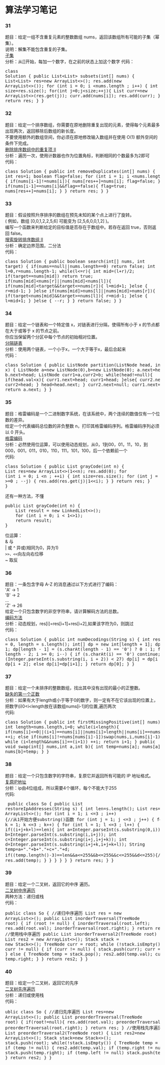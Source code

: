 # 算法学习笔记 
### 31
题目：给定一组不含重复元素的整数数组 nums，返回该数组所有可能的子集（幂集）。  
说明：解集不能包含重复的子集。   
[子集](https://leetcode-cn.com/problems/subsets/description/)  
分析：从[]开始，每加一个数字，在之前的状态上加这个数字 
代码：<pre>class Solution {
    public List<List<Integer>> subsets(int[] nums) {
        List<List<Integer>> res=new ArrayList<>();
        res.add(new ArrayList<>());
        for (int i = 0; i <nums.length ; i++) {
            int size=res.size();
            for(int j=0;j<size;++j){
                List<Integer> curr=new ArrayList<>(res.get(j));
                curr.add(nums[i]);
                res.add(curr);
            }
        }
        return res;
    }
}</pre>

### 32
题目：给定一个排序数组，你需要在原地删除重复出现的元素，使得每个元素最多出现两次，返回移除后数组的新长度。  
不要使用额外的数组空间，你必须在原地修改输入数组并在使用 O(1) 额外空间的条件下完成。  
[ 删除排序数组中的重复项 II](https://leetcode-cn.com/problems/remove-duplicates-from-sorted-array-ii/description/)  
分析：遍历一次，使用计数器也作为位置角标，判断相同的个数最多为2即可  
代码：<pre>class Solution {
    public int removeDuplicates(int[] nums) {
        int res=1;
        boolean flag=false;
        for (int i = 1; i <nums.length ; i++) {
            if(nums[i-1]!=nums[i]){
                nums[res++]=nums[i];
                flag=false;
            } else if(nums[i-1]==nums[i]&&flag==false){
                flag=true;
                nums[res++]=nums[i];
            }
        }
        return res;
    }
}</pre>  

### 33
题目：假设按照升序排序的数组在预先未知的某个点上进行了旋转。  
( 例如，数组 [0,0,1,2,2,5,6] 可能变为 [2,5,6,0,0,1,2] )。  
编写一个函数来判断给定的目标值是否存在于数组中。若存在返回 true，否则返回 false。  
 [搜索旋转排序数组 II](https://leetcode-cn.com/problems/search-in-rotated-sorted-array-ii/description/)  
分析：确定边界范围，二分法  
代码：<pre>class Solution {
    public boolean search(int[] nums, int target) {
        if(nums==null||nums.length==0)
            return false;
        int l=0,r=nums.length-1;
        while(l<=r){
            int mid=(l+r)/2;
            if(target==nums[mid])
                return true;
            if(nums[mid]<nums[r]||nums[mid]<nums[l]){
                if(nums[mid]<target&&target<=nums[r]){
                    l=mid+1;
                }else {
                    r=mid-1;
                }
            }else if(nums[mid]>nums[l]||nums[mid]>nums[r]){
                if(target<nums[mid]&&target>=nums[l]){
                    r=mid-1;
                }else {
                    l=mid+1;
                }
            }else {
                --r;
            }
        }
        return false;
    }
}</pre>
### 34
题目：给定一个链表和一个特定值 x，对链表进行分隔，使得所有小于 x 的节点都在大于或等于 x 的节点之前。  
你应当保留两个分区中每个节点的初始相对位置。  
[分隔链表](https://leetcode-cn.com/problems/partition-list/description/)    
分析：使用两个链表，一个小于x，一个大于等于x，最后合起来  
代码：<pre>class Solution {
    public ListNode partition(ListNode head, int x) {
        ListNode a=new ListNode(0),b=new ListNode(0);
        a.next=head;
        b.next=head;
        ListNode curr1=a,curr2=b;
        while(head!=null){
            if(head.val<x){
                curr1.next=head;
                curr1=head;
            }else{
                curr2.next=head;
                curr2=head;
            }
            head=head.next;
        }
        curr2.next=null;
        curr1.next=b.next;
        return a.next;
    }
}</pre>
### 35
题目：格雷编码是一个二进制数字系统，在该系统中，两个连续的数值仅有一个位数的差异。  
给定一个代表编码总位数的非负整数 n，打印其格雷编码序列。格雷编码序列必须以 0 开头。   
[格雷编码](https://leetcode-cn.com/problems/gray-code/description/)  
分析：必然使用位运算，可以使用动态规划，从0，1到00，01，11，10，到000，001，011，010，110，111，101，100，后一个依赖前一个    
代码:<pre>class Solution {
    public List<Integer> grayCode(int n) {
        List<Integer> res=new ArrayList<>(1<<n);
        res.add(0);
        for (int i = 0; i <n ; ++i) {
            int size=res.size();
            for (int j = size-1; j >=0 ; --j) {
                res.add(res.get(j)|1<<i);
            }
        }
        return res;
    }
}</pre>
还有一种方法，不懂  
<pre>public List<Integer> grayCode(int n) {
    List<Integer> result = new LinkedList<>();
    for (int i = 0; i < 1<<n; i++) result.add(i ^ i>>1);
    return result;
}</pre>
位运算：  
& 与  
| 或
^ 异或(相同为0，异为1)  
`>>，<<`向左向右位移  
~ 取反

### 36
题目：一条包含字母 A-Z 的消息通过以下方式进行了编码：  
'A' -> 1  
'B' -> 2  
...  
'Z' -> 26  
给定一个只包含数字的非空字符串，请计算解码方法的总数。    
[编码方法](https://leetcode-cn.com/problems/decode-ways/description/)     
分析：动态规划，res[i]=res[i+1]+res[i+2],如果该字符为0，则跳过  
代码：<pre>class Solution {
    public int numDecodings(String s) {
        int res = 0, length = s.length();
        int[] dp = new int[length + 1];
        dp[length] = 1;
        dp[length - 1] = (s.charAt(length - 1) == '0') ? 0 : 1;
        for (int i = length - 2; i >= 0; i--) {
            if (s.charAt(i) == '0') continue;
            if (Integer.parseInt(s.substring(i, i + 2)) < 27) dp[i] = dp[i + 1] + dp[i + 2];
            else dp[i]=dp[i+1];
        }
        return dp[0];
    }
}</pre>

### 37 
题目：给定一个未排序的整数数组，找出其中没有出现的最小的正整数。  
[ 缺失的第一个正数](https://leetcode-cn.com/problems/first-missing-positive/description/)  
分析：如果有大于length或小于等于0的数字，则一定有不在它该出现的位置上，把数字(i)0<i<length放在该数组nums[i-1]的位置,遍历两次  
代码:<pre>class Solution {
    public int firstMissingPositive(int[] nums) {
        int length=nums.length,i=0;
        while(i<length){
            if(nums[i]<=0||(i+1)==nums[i]||nums[i]>length||nums[i]==nums[nums[i]-1]) ++i;
            else if(nums[i]!=nums[nums[i]-1])swap(nums,i,nums[i]-1);
        }
        i=0;
        while (i<length&&nums[i]==(i+1)) ++i;
        return i+1;
    }
    public void swap(int[] nums,int a,int b){
        int temp=nums[a];
        nums[a]=nums[b];
        nums[b]=temp;
    }
}</pre>

### 38
题目：给定一个只包含数字的字符串，复原它并返回所有可能的 IP 地址格式。  
[复原IP地址](https://leetcode-cn.com/problems/restore-ip-addresses/description/)  
分析：ip由4位组成，所以需要4个循环，每个不能大于255    
代码:<pre>
public class So {
    public List<String> restoreIpAddresses(String s) {
        int len=s.length();
        List<String> res=new ArrayList<>();
        for (int i = 1; i <=3 ; i++) {//从1开始方便substring()函数
            for (int j = 1; j <=3 ; j++) {
                for (int k = 1; k <=3 ; k++) {
                    for (int l = 1; l <=3 ; l++) {
                        if((i+j+k+l)==len){
                            int a=Integer.parseInt(s.substring(0,i));
                            int b=Integer.parseInt(s.substring(i,i+j));
                            int c=Integer.parseInt(s.substring(i+j,i+j+k));
                            int d=Integer.parseInt(s.substring(i+j+k,i+j+k+l));
                            String temp=a+"."+b+"."+c+"."+d;
                            if((temp.length()-3)==len&&a<=255&&b<=255&&c<=255&&d<=255){//排除以0开头的长度部位1的
                                res.add(temp);
                            }
                        }
                    }
                }
            }
        }
        return res;
    }
}
</pre>

### 39
题目：给定一个二叉树，返回它的中序 遍历。  
[二叉树中序遍历](https://leetcode-cn.com/problems/binary-tree-inorder-traversal/description/)  
两种方法：递归或栈  
代码：<pre>public class So {
    //递归中序遍历
    List<Integer> res = new ArrayList<>();
    public List<Integer> inorderTraversal(TreeNode root) {
        if (root != null) {
            inorderTraversal(root.left);
            res.add(root.val);
            inorderTraversal(root.right);
        }
        return res;
    }
    //使用栈中序遍历
    public List<Integer> inorderTraversal2(TreeNode root) {
        List<Integer> res2 = new ArrayList<>();
        Stack<TreeNode> stack = new Stack<>();
        TreeNode curr = root;
        while (!stack.isEmpty() || curr != null) {
            if (curr != null) {
                stack.push(curr);
                curr = curr.left;
            } else {
                TreeNode temp = stack.pop();
                res2.add(temp.val);
                curr = temp.right;
            }
        }
        return res2;
    }
}
</pre>

### 40
题目：给定一个二叉树，返回它的先序  
[二叉树先序遍历](https://leetcode-cn.com/problems/binary-tree-preorder-traversal/description/)  
分析：递归或使用栈  
代码：<pre>ublic class So {
    //递归先序遍历
    List<Integer> res=new ArrayList<>();
    public List<Integer> preorderTraversal(TreeNode root) {
        if(root!=null){
            res.add(root.val);
            preorderTraversal(root.left);
            preorderTraversal(root.right);
        }
        return res;
    }
    //使用栈先序遍历
    public List<Integer> preorderTraversal2(TreeNode root) {
        List<Integer> res2=new ArrayList<>();
        Stack<TreeNode> stack=new Stack<>();
        stack.push(root);
        while(!stack.isEmpty()) {
            TreeNode temp = stack.pop();
            if (temp != null) {
                res2.add(temp.val);
                if (temp.right != null) stack.push(temp.right);
                if (temp.left != null) stack.push(temp.left);
            }
        }
        return res2;
    }
}</pre>